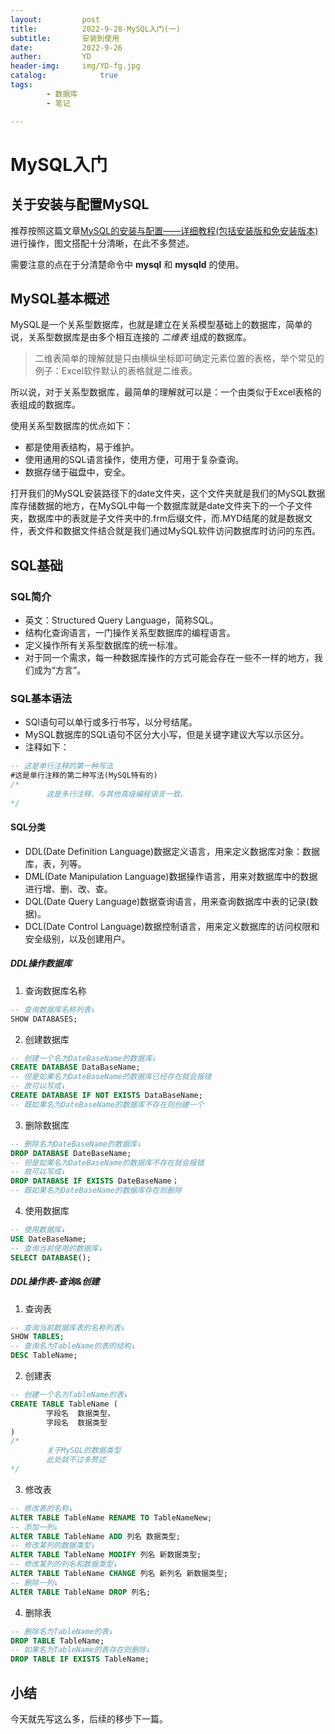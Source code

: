 ```yaml
---
layout:         post
title:          2022-9-28-MySQL入门(一)
subtitle:       安装到使用
date:           2022-9-26
auther:         YD
header-img:     img/YD-fg.jpg
catalog:            true
tags:
        - 数据库
        - 笔记

---
```

# MySQL入门

## 关于安装与配置MySQL

推荐按照这篇文章<a href="https://www.cnblogs.com/lucky-cat233/p/12831185.html">MySQL的安装与配置——详细教程(包括安装版和免安装版本)</a>进行操作，图文搭配十分清晰，在此不多赘述。

需要注意的点在于分清楚命令中 **mysql** 和 **mysqld** 的使用。

## MySQL基本概述

MySQL是一个关系型数据库，也就是建立在关系模型基础上的数据库，简单的说，关系型数据库是由多个相互连接的 *二维表* 组成的数据库。

>二维表简单的理解就是只由横纵坐标即可确定元素位置的表格，举个常见的例子：Excel软件默认的表格就是二维表。

所以说，对于关系型数据库，最简单的理解就可以是：一个由类似于Excel表格的表组成的数据库。

使用关系型数据库的优点如下：

* 都是使用表结构，易于维护。
* 使用通用的SQL语言操作，使用方便，可用于复杂查询。
* 数据存储于磁盘中，安全。

打开我们的MySQL安装路径下的date文件夹，这个文件夹就是我们的MySQL数据库存储数据的地方，在MySQL中每一个数据库就是date文件夹下的一个子文件夹，数据库中的表就是子文件夹中的.frm后缀文件，而.MYD结尾的就是数据文件，表文件和数据文件结合就是我们通过MySQL软件访问数据库时访问的东西。

## SQL基础

### SQL简介

* 英文：Structured Query Language，简称SQL。
* 结构化查询语言，一门操作关系型数据库的编程语言。
* 定义操作所有关系型数据库的统一标准。
* 对于同一个需求，每一种数据库操作的方式可能会存在一些不一样的地方，我们成为“方言”。

### SQL基本语法

* SQl语句可以单行或多行书写，以分号结尾。
* MySQL数据库的SQL语句不区分大小写，但是关键字建议大写以示区分。
* 注释如下：

```sql
-- 这是单行注释的第一种写法
#这是单行注释的第二种写法(MySQL特有的)
/*
        这是多行注释，与其他高级编程语言一致。
*/
```

#### SQL分类

* DDL(Date Definition Language)数据定义语言，用来定义数据库对象：数据库，表，列等。
* DML(Date Manipulation Language)数据操作语言，用来对数据库中的数据进行增、删、改、查。
* DQL(Date Query Language)数据查询语言，用来查询数据库中表的记录(数据)。
* DCL(Date Control Language)数据控制语言，用来定义数据库的访问权限和安全级别，以及创建用户。

##### DDL操作数据库

1. 查询数据库名称
```sql
-- 查询数据库名称列表↓
SHOW DATABASES;
```
2. 创建数据库
```sql
-- 创建一个名为DateBaseName的数据库↓
CREATE DATABASE DataBaseName;
-- 但是如果名为DateBaseName的数据库已经存在就会报错
-- 故可以写成↓
CREATE DATABASE IF NOT EXISTS DataBaseName;
-- 既如果名为DateBaseName的数据库不存在则创建一个
```
3. 删除数据库
```sql
-- 删除名为DateBaseName的数据库↓
DROP DATABASE DateBaseName;
-- 但是如果名为DateBaseName的数据库不存在就会报错
-- 故可以写成↓
DROP DATABASE IF EXISTS DateBaseName；
-- 既如果名为DateBaseName的数据库存在则删除
```
4. 使用数据库
```sql
-- 使用数据库↓
USE DateBaseName;
-- 查询当前使用的数据库↓
SELECT DATABASE();
```

##### DDL操作表-查询&创建

1. 查询表
```sql
-- 查询当前数据库表的名称列表↓
SHOW TABLES;
-- 查询名为TableName的表的结构↓
DESC TableName;
```
2. 创建表
```sql
-- 创建一个名为TableName的表↓
CREATE TABLE TableName (
        字段名  数据类型，
        字段名  数据类型
)
/*
        关于MySQL的数据类型
        此处就不过多赘述
*/
```
3. 修改表
```sql
-- 修改表的名称↓
ALTER TABLE TableName RENAME TO TableNameNew;
-- 添加一列↓
ALTER TABLE TableName ADD 列名 数据类型;
-- 修改某列的数据类型↓
ALTER TABLE TableName MODIFY 列名 新数据类型;
-- 修改某列的列名和数据类型↓
ALTER TABLE TableName CHANGE 列名 新列名 新数据类型;
-- 删除一列↓
ALTER TABLE TableName DROP 列名;
```
4. 删除表
```sql
-- 删除名为TableName的表↓
DROP TABLE TableName;
-- 如果名为TableName的表存在则删除↓
DROP TABLE IF EXISTS TableName;
```

## 小结

今天就先写这么多，后续的移步下一篇。